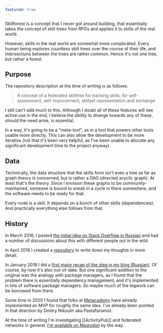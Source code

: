 ```yaml
---
featured: true
---
```


Skillforest is a concept that I never got around building, that essentially takes the concept of skill trees from RPGs and applies it to skills of the real world.

However, skills in the real world are somewhat more complicated. Every human being explores countless skill trees over the course of their life, and intersections between the trees are rather common. Hence it's not one tree, but rather a forest.

## Purpose

The repository description at the time of writing is as follows:

> A concept of a federated skilltree for tracking skills: for self-assessment, self-improvement, skillset representation and exchange

I still can't add much to this. Although I doubt all of these features will see active use in the end, I believe the *ability* to diverge towards any of these, should the need arise, is essential.

In a way, it's going to be a "meta-tool", as in a tool that powers other tools usable more directly. This can also allow the development to be more iterative (not that it's been very helpful, as I've been unable to allocate any significant development time to the project anyway).

## Data

Technically, the data structure that the skills form isn't even a tree as far as graph theory is concerned, but is rather a DAG (directed acyclic graph). At least that's the theory. Since I envision these graphs to be community-maintained, someone is bound to sneak in a cycle in there somewhere, and the software needs to be ready for that.

Every node is a skill. It depends on a bunch of other skills (dependencies). And practically everything else follows from that.

## History

In March 2016, I posted [the initial idea on Stack Overflow in Russian](https://ru.meta.stackoverflow.com/a/2793) and had a number of discussions about this with different people out in the wild.

In April 2016 I created a [repository](https://github.com/D-side/skillforest) to write down my thoughts in more detail.

In January 2018 I did a [first major recap of the idea in my blog (Russian)](https://dside.ru/knowledge-manager/). Of course, by now it's also out-of-date. But one significant addition to the original was the analogy with package managers, as I found that the problem there is essentially dependency management, and it's implemented in lots of software package managers. So maybe much of the legwork can be borrowed from there.

Some time in 2020 I found that folks at [Metacademy](https://metacademy.org/) have already implemented an MVP for roughly the same idea. I've already been pointed in that direction by Dmitry Nikoulin aka Pastafarianist.

At the time of writing I'm investigating [[ActivityPub]] and federated networks in general. [I'm available on Mastodon](https://mastodon.online/@dside) by the way.
